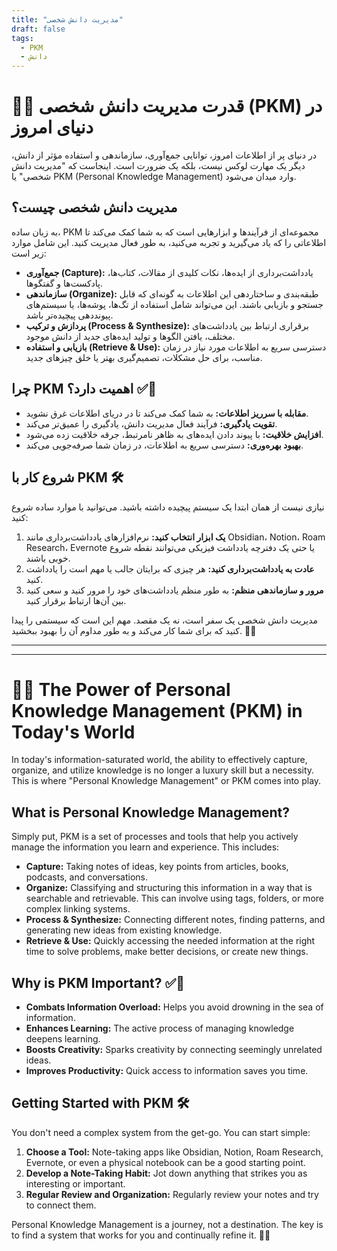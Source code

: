 ```yaml
---
title: "مدیریت دانش شخصی"
draft: false
tags:
  - PKM
  - دانش
---
```


# 🧠✨ قدرت مدیریت دانش شخصی (PKM) در دنیای امروز

در دنیای پر از اطلاعات امروز، توانایی جمع‌آوری، سازماندهی و استفاده مؤثر از دانش، دیگر یک مهارت لوکس نیست، بلکه یک ضرورت است. اینجاست که "مدیریت دانش شخصی" یا PKM (Personal Knowledge Management) وارد میدان می‌شود.

## مدیریت دانش شخصی چیست؟

به زبان ساده، PKM مجموعه‌ای از فرآیندها و ابزارهایی است که به شما کمک می‌کند تا اطلاعاتی را که یاد می‌گیرید و تجربه می‌کنید، به طور فعال مدیریت کنید. این شامل موارد زیر است:

*   **جمع‌آوری (Capture):** یادداشت‌برداری از ایده‌ها، نکات کلیدی از مقالات، کتاب‌ها، پادکست‌ها و گفتگوها.
*   **سازماندهی (Organize):** طبقه‌بندی و ساختاردهی این اطلاعات به گونه‌ای که قابل جستجو و بازیابی باشند. این می‌تواند شامل استفاده از تگ‌ها، پوشه‌ها، یا سیستم‌های پیونددهی پیچیده‌تر باشد.
*   **پردازش و ترکیب (Process & Synthesize):** برقراری ارتباط بین یادداشت‌های مختلف، یافتن الگوها و تولید ایده‌های جدید از دانش موجود.
*   **بازیابی و استفاده (Retrieve & Use):** دسترسی سریع به اطلاعات مورد نیاز در زمان مناسب، برای حل مشکلات، تصمیم‌گیری بهتر یا خلق چیزهای جدید.

## چرا PKM اهمیت دارد؟ ✅🚀

*   **مقابله با سرریز اطلاعات:** به شما کمک می‌کند تا در دریای اطلاعات غرق نشوید.
*   **تقویت یادگیری:** فرآیند فعال مدیریت دانش، یادگیری را عمیق‌تر می‌کند.
*   **افزایش خلاقیت:** با پیوند دادن ایده‌های به ظاهر نامرتبط، جرقه خلاقیت زده می‌شود.
*   **بهبود بهره‌وری:** دسترسی سریع به اطلاعات، در زمان شما صرفه‌جویی می‌کند.

## شروع کار با PKM 🛠️

نیازی نیست از همان ابتدا یک سیستم پیچیده داشته باشید. می‌توانید با موارد ساده شروع کنید:

1.  **یک ابزار انتخاب کنید:** نرم‌افزارهای یادداشت‌برداری مانند Obsidian، Notion، Roam Research، Evernote یا حتی یک دفترچه یادداشت فیزیکی می‌توانند نقطه شروع خوبی باشند.
2.  **عادت به یادداشت‌برداری کنید:** هر چیزی که برایتان جالب یا مهم است را یادداشت کنید.
3.  **مرور و سازماندهی منظم:** به طور منظم یادداشت‌های خود را مرور کنید و سعی کنید بین آن‌ها ارتباط برقرار کنید.

مدیریت دانش شخصی یک سفر است، نه یک مقصد. مهم این است که سیستمی را پیدا کنید که برای شما کار می‌کند و به طور مداوم آن را بهبود ببخشید. 🌱🚶

---
---

# 🧠✨ The Power of Personal Knowledge Management (PKM) in Today's World

In today's information-saturated world, the ability to effectively capture, organize, and utilize knowledge is no longer a luxury skill but a necessity. This is where "Personal Knowledge Management" or PKM comes into play.

## What is Personal Knowledge Management?

Simply put, PKM is a set of processes and tools that help you actively manage the information you learn and experience. This includes:

*   **Capture:** Taking notes of ideas, key points from articles, books, podcasts, and conversations.
*   **Organize:** Classifying and structuring this information in a way that is searchable and retrievable. This can involve using tags, folders, or more complex linking systems.
*   **Process & Synthesize:** Connecting different notes, finding patterns, and generating new ideas from existing knowledge.
*   **Retrieve & Use:** Quickly accessing the needed information at the right time to solve problems, make better decisions, or create new things.

## Why is PKM Important? ✅🚀

*   **Combats Information Overload:** Helps you avoid drowning in the sea of information.
*   **Enhances Learning:** The active process of managing knowledge deepens learning.
*   **Boosts Creativity:** Sparks creativity by connecting seemingly unrelated ideas.
*   **Improves Productivity:** Quick access to information saves you time.

## Getting Started with PKM 🛠️

You don't need a complex system from the get-go. You can start simple:

1.  **Choose a Tool:** Note-taking apps like Obsidian, Notion, Roam Research, Evernote, or even a physical notebook can be a good starting point.
2.  **Develop a Note-Taking Habit:** Jot down anything that strikes you as interesting or important.
3.  **Regular Review and Organization:** Regularly review your notes and try to connect them.

Personal Knowledge Management is a journey, not a destination. The key is to find a system that works for you and continually refine it. 🌱🚶